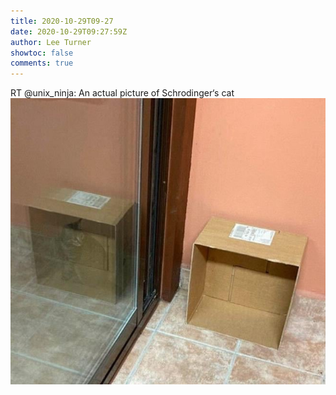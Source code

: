 ```yaml
---
title: 2020-10-29T09-27
date: 2020-10-29T09:27:59Z
author: Lee Turner
showtoc: false
comments: true
---
```


RT @unix_ninja: An actual picture of Schrodinger‘s cat ![](/img/x//1321745588698959872-EldCBiUXEAIOHe5.jpg)

